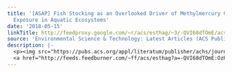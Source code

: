 ```yaml
---
title: '[ASAP] Fish Stocking as an Overlooked Driver of Methylmercury Cycling and
  Exposure in Aquatic Ecosystems'
date: '2018-05-15'
linkTitle: http://feedproxy.google.com/~r/acs/esthag/~3/-QVI68dTOmE/acs.est.8b01299
source: 'Environmental Science & Technology: Latest Articles (ACS Publications)'
description: |-
  <p><img src="https://pubs.acs.org/appl/literatum/publisher/achs/journals/content/esthag/0/esthag.ahead-of-print/acs.est.8b01299/20180515/images/medium/es-2018-012994_0003.gif" alt="TOC Graphic"/></p><div><cite>Environmental Science & Technology</cite></div><div>DOI: 10.1021/acs.est.8b01299</div><div class="feedflare">
  <a href="http://feeds.feedburner.com/~ff/acs/esthag?a=-QVI68dTOmE:OzRpdeP9gTY:yIl2AUoC8zA"><img src="http://feeds.feedburner.com/~ff/acs/esthag?d=yIl2AUoC8zA" border="0"></img></a>
---
```

